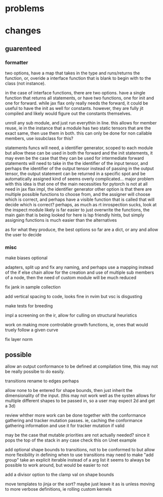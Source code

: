 # problems

# changes

## guarenteed

### formatter

two options, have a map that takes in the type and runs/returns the function, or,
overide a interface function that is blank to begin with to the class (not instance).

in the case of interface functions, there are two options.
have a single function that returns all statements, or have two functions, one for init and one for forward.
while jax flax only really needs the forward, it could be useful to have the init as well for constants.
however, they are fully jit compiled and likely would figure out the constants themselves.

unroll any sub module, and just run everythin in line. this allows for member reuse, 
ie in the instance that a module has two static tensors that are the exact same, then use them in both.
this can only be done for non callable members, use issubclass for this?

statements funcs will need, a identifier generator, scoped to each module but allow
these can be used in both the forward and the init statements, it may even be the case that they can be used for intermediate forward statements
will need to take in the the identifier of the input tensor, and perhaps the identifier of the output tensor
instead of passing in the output tensor, the output statement can be returned in a specific spot and be automatically assigned 
kind of seems overly complicated...
major problem with this idea is that one of the main necessities for pytorch is not at all need in jax flax impl, the identifier generator
other option is that there are multiple possible functions to choose from, and the assigner will choose which is correct,
and perhaps have a visible function that is called that will decide which is correct?
perhaps, as much as rt inrospection sucks, look at the inspect module
likely is far easier to just overwrite the functions, the main gain that is being looked for here is lsp friendly hints, but simply assigning functions is much easier than the alternatives

as for what they produce, the best options so far are a dict, or any and allow the user to decide

### misc

make biases optional

adapters, split up and fix any naming, and perhaps use a mapping instead of the if else chain
allow for the creation and use of multiple sub members of a node, then the need of custom module will be much reduced 

fix jank in sample collection

add vertical spacing to code, looks fine in nvim but vsc is disgusting

make tests for breeding

impl a screening on the ir, allow for culling on structural heuristics

work on making more controlable growth functions, ie, ones that would truely follow a given curve

fix layer norm

## possible

allow an output conformance to be defined at compilation time, this may not be really possibe to do easily.

transitions rename to edges perhaps

allow none to be entered for shape bounds, then just inherit the dimensionality of the input.
(this may not work well as the systen allows for multiple different shapes to be passed in, so a user may expect 2d and get a 3d)

review whther more work can be done together with the conformance gathering and tracker mutation passes.
ie, caching the conformance gathering information and use it for tracker mutation if valid

may be the case that mutable priorities are not actually needed? since it pops the top of the stack in any case
check this on Unet example

add optional shape bounds to transitions, not to be conformed to but allow more flexibility in defining when to use transitions
may need to make "add group" take an explicit iterable instead of a arg list
it seems to always be possible to work around, but would be easier to not

add a divisor option to the clamp val on shape bounds

move templates to jinja or the sort?
maybe just leave it as is unless moving to more verbose definitions, ie rolling custom kernels
